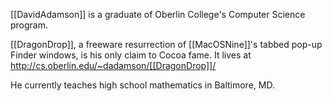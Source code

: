 

[[DavidAdamson]] is a graduate of Oberlin College's Computer Science program.

[[DragonDrop]], a freeware resurrection of [[MacOSNine]]'s tabbed pop-up Finder windows, is his only claim to Cocoa fame.
It lives at http://cs.oberlin.edu/~dadamson/[[DragonDrop]]/

He currently teaches high school mathematics in Baltimore, MD.